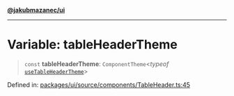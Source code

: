 [**@jakubmazanec/ui**](../README.md)

---

# Variable: tableHeaderTheme

> `const` **tableHeaderTheme**: `ComponentTheme`\<_typeof_
> [`useTableHeaderTheme`](../functions/useTableHeaderTheme.md)\>

Defined in:
[packages/ui/source/components/TableHeader.ts:45](https://github.com/jakubmazanec/tools/blob/7c5f40d811171692b72a47160bc33d644201b16a/packages/ui/source/components/TableHeader.ts#L45)
